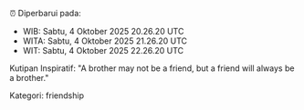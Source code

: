 ⏰ Diperbarui pada:
- WIB: Sabtu, 4 Oktober 2025 20.26.20 UTC
- WITA: Sabtu, 4 Oktober 2025 21.26.20 UTC
- WIT: Sabtu, 4 Oktober 2025 22.26.20 UTC

Kutipan Inspiratif:
"A brother may not be a friend, but a friend will always be a brother."


Kategori: friendship

